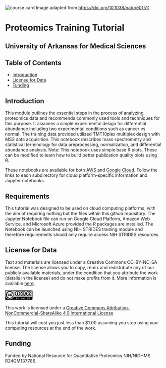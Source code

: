 ![course card](images/UAMS-course-card-2.png)
Image adapted from https://doi.org/10.1038/nature01511

# Proteomics Training Tutorial

## University of Arkansas for Medical Sciences

## Table of Contents

+ [Introduction](#Introduction)
+ [License for Data](#license-for-data)
+ [Funding](#funding)

## Introduction

This module outlines the essential steps in the process of analyzing proteomics data and recommends commonly used tools and techniques for this purpose. It assumes a simple experimental design for differential abundance including two experimental conditions such as cancer vs normal. The training data provided utilized TMT10plex multiplex design with MS3 data acquisition. This notebook describes mass spectrometry and statistical terminology for data preprocessing, normalization, and differential abundance analysis. Note: This notebook uses simple base R plots. These can be modified to learn how to build better publication quality plots using R. 

These notebooks are available for both [AWS](/AWS) and [Google Cloud](/GoogleCloud). Follow the links to each subdirectory for cloud platform-specific information and Jupyter notebooks. 

## Requirements

This tutorial was designed to be used on cloud computing platforms, with the aim of requiring nothing but the files within this github repository.
The Jupyter Notebook file can run on Google Cloud Platform, Amazon Web Service, and Microsoft Azure provided the R packages are installed. The Notebook can be launched using NIH STRIDES training module and therefore requirements should only require access NIH STRIDES resources.

## **License for Data**

Text and materials are licensed under a Creative Commons CC-BY-NC-SA license. The license allows you to copy, remix and redistribute any of our publicly available materials, under the condition that you attribute the work (details in the license) and do not make profits from it. More information is available [here](https://tilburgsciencehub.com/about/#license).

![Creative commons license](images/licensebuttons.png)

This work is licensed under a [Creative Commons Attribution-NonCommercial-ShareAlike 4.0 International License](http://creativecommons.org/licenses/by-nc-sa/4.0/)

This tutorial will cost you just less than $1.00 assuming you stop using your computing resources at the end of the work.

## Funding

Funded by National Resource for Quantitative Proteomics NIH/NIGHMS R24GM137786.
